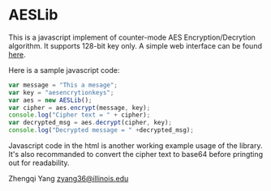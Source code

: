 # AESLib

This is a javascript implement of counter-mode AES Encryption/Decrytion algorithm. It supports 128-bit key only. A simple web interface can be found [here](http://zhengqiyang.com/aesdemo/). 

Here is a sample javascript code: 

```javascript
var message = "This a mesage";
var key = "aesencrytionkeys";
var aes = new AESLib();
var cipher = aes.encrypt(message, key);
console.log("Cipher text = " + cipher);
var decrypted_msg = aes.decrypt(cipher, key);
console.log("Decrypted message = " +decrypted_msg);
```
Javascript code in the html is another working example usage of the library. It's also recommanded to convert the cipher text to base64 before pringting out for readability. 

Zhengqi Yang
<zyang36@illinois.edu>
